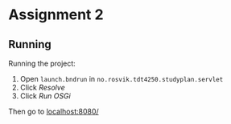 # Assignment 2

## Running

Running the project:

1. Open `launch.bndrun` in `no.rosvik.tdt4250.studyplan.servlet`
2. Click *Resolve*
3. Click *Run OSGi*

Then go to [localhost:8080/](http://localhost:8080/)

<!-- ## Structure

This assignment is based on the [example project](https://gitlab.stud.idi.ntnu.no/TDT4250/examples/tree/master/dict-ws) that has been used in lectures. There are 5 OSGi Bnd projects in addition to the workspace and two built in converters.

- **no.rosvik.tdtd4250.converter.api**: Based on the API Project template.
- **no.rosvik.tdtd4250.converter.gogo**: Provides 4 commands to the Gogo shell: `list`, `convert`, `add` and `remove`
- **no.rosvik.tdtd4250.converter.rest**: Defines the HTTTP endpoints for the project.
- **no.rosvik.tdtd4250.converter.servlet**: Based on the Servlet Component template.
- **no.rosvik.tdtd4250.converter.util**: Performs the conversions.

There are two built in converters:

- **celciustofahrenheit**: [localhost:8080/unit/celciustofahrenheit?q=25](http://localhost:8080/unit/celciustofahrenheit?q=25)
- **poundtokilo**: [localhost:8080/unit/poundtokilo?q=10](http://localhost:8080/unit/poundtokilo?q=10)

## Gogo

There are four commands for the [Gogo](https://enroute.osgi.org/FAQ/500-gogo.html) shell:

- **list**: List all conversions:
	- `g! unit:list`
- **convert**: Perform a conversion
	- `g! unit:convert [conversionName] [query]` (Example: `g! unit:convert poundtokilo 10`)
- **add**: To add new conversions
	- `g! unit:add [conversionName] "[formula]"` (Example: `g! unit:add hundredTimes "q*100"`)
- **remove**: Remove manually added conversion:
	- `g! unit:remove [conversionName]` -->
